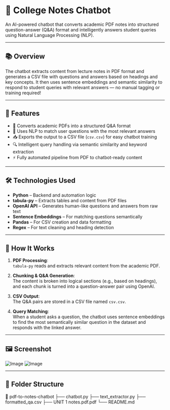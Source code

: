 # 🤖 College Notes Chatbot

An AI-powered chatbot that converts academic PDF notes into structured question-answer (Q&A) format and intelligently answers student queries using Natural Language Processing (NLP).

---

## 📚 Overview

The chatbot extracts content from lecture notes in PDF format and generates a CSV file with questions and answers based on headings and key concepts. It then uses sentence embeddings and semantic similarity to respond to student queries with relevant answers — no manual tagging or training required!

---

## 🚀 Features

- 📄 Converts academic PDFs into a structured Q&A format
- 🧠 Uses NLP to match user questions with the most relevant answers
- 📥 Exports the output to a CSV file (`csv.csv`) for easy chatbot training
- 🔍 Intelligent query handling via semantic similarity and keyword extraction
- ⚡ Fully automated pipeline from PDF to chatbot-ready content

---

## 🛠️ Technologies Used

- **Python** – Backend and automation logic  
- **tabula-py** – Extracts tables and content from PDF files  
- **OpenAI API** – Generates human-like questions and answers from raw text  
- **Sentence Embeddings** – For matching questions semantically  
- **Pandas** – For CSV creation and data formatting  
- **Regex** – For text cleaning and heading detection

---

## 🧪 How It Works

1. **PDF Processing**:  
   `tabula-py` reads and extracts relevant content from the academic PDF.

2. **Chunking & Q&A Generation**:  
   The content is broken into logical sections (e.g., based on headings), and each chunk is turned into a question-answer pair using OpenAI.

3. **CSV Output**:  
   The Q&A pairs are stored in a CSV file named `csv.csv`.

4. **Query Matching**:  
   When a student asks a question, the chatbot uses sentence embeddings to find the most semantically similar question in the dataset and responds with the linked answer.

---

## 🖼️ Screenshot

![Image](https://github.com/user-attachments/assets/99f287d6-44f2-4e4d-8c83-e6ce634e1199)
![Image](https://github.com/user-attachments/assets/07f88610-0a69-481c-a326-ca26e1b91f7c)

---

## 📁 Folder Structure
📁 pdf-to-notes-chatbot
├── chatbot.py
├── text_extractor.py
├── formatted_qa.csv
├── UNIT 1 notes.pdf.pdf
└── README.md


